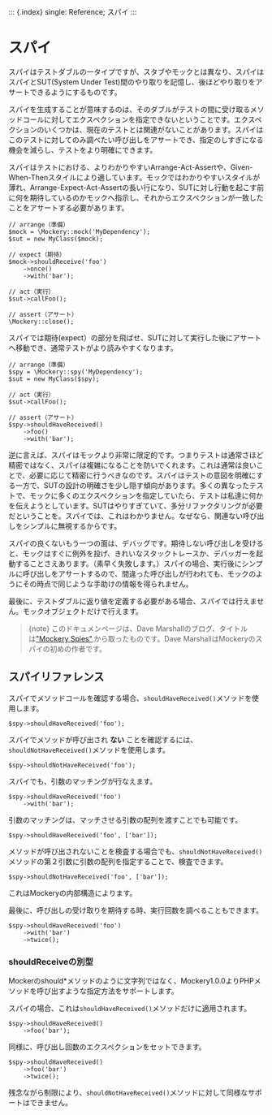 ::: {.index}
single: Reference; スパイ
:::

スパイ
======

スパイはテストダブルの一タイプですが、スタブやモックとは異なり、スパイはスパイとSUT(System
Under
Test)間のやり取りを記憶し、後ほどやり取りをアサートできるようにするものです。

スパイを生成することが意味するのは、そのダブルがテストの間に受け取るメソッドコールに対してエクスペクションを指定できないということです。エクスペクションのいくつかは、現在のテストとは関連がないことがあります。スパイはこのテストに対してのみ調べたい呼び出しをアサートでき、指定のしすぎになる機会を減らし、テストをより明確にできます。

スパイはテストにおける、よりわかりやすいArrange-Act-Assertや、Given-When-Thenスタイルにより適しています。モックではわかりやすいスタイルが薄れ、Arrange-Expect-Act-Assertの長い行になり、SUTに対し行動を起こす前に何を期待しているのかモックへ指示し、それからエクスペクションが一致したことをアサートする必要があります。

``` {.php}
// arrange（準備）
$mock = \Mockery::mock('MyDependency');
$sut = new MyClass($mock);

// expect（期待）
$mock->shouldReceive('foo')
    ->once()
    ->with('bar');

// act（実行）
$sut->callFoo();

// assert（アサート）
\Mockery::close();
```

スパイでは期待(expect）の部分を飛ばせ、SUTに対して実行した後にアサートへ移動でき、通常テストがより読みやすくなります。

``` {.php}
// arrange（準備）
$spy = \Mockery::spy('MyDependency');
$sut = new MyClass($spy);

// act（実行）
$sut->callFoo();

// assert（アサート）
$spy->shouldHaveReceived()
    ->foo()
    ->with('bar');
```

逆に言えば、スパイはモックより非常に限定的です。つまりテストは通常さほど精密ではなく、スパイは複雑になることを防いでくれます。これは通常は良いことで、必要に応じて精密に行うべきなのです。スパイはテストの意図を明確にする一方で、SUTの設計の明確さを少し隠す傾向があります。多くの異なったテストで、モックに多くのエクスペクションを指定していたら、テストは私達に何かを伝えようとしています。SUTはやりすぎていて、多分リファクタリングが必要だということを。スパイでは、これはわかりません。なぜなら、関連ない呼び出しをシンプルに無視するからです。

スパイの良くないもう一つの面は、デバッグです。期待しない呼び出しを受けると、モックはすぐに例外を投げ、きれいなスタックトレースか、デバッガーを起動することさえあります。（素早く失敗します。）スパイの場合、実行後にシンプルに呼び出しをアサートするので、間違った呼び出しが行われても、モックのようにその時点で同じような手助けの情報を得られません。

最後に、テストダブルに返り値を定義する必要がある場合、スパイでは行えません。モックオブジェクトだけで行えます。

> {note} このドキュメンページは、Dave
> Marshallのブログ、タイトルは[\"Mockery
> Spies\"](https://davedevelopment.co.uk/2014/10/09/mockery-spies.html),から取ったものです。Dave
> MarshallはMockeryのスパイの初めの作者です。

スパイリファレンス
------------------

スパイでメソッドコールを確認する場合、`shouldHaveReceived()`メソッドを使用します。

``` {.php}
$spy->shouldHaveReceived('foo');
```

スパイでメソッドが呼び出され **ない**
ことを確認するには、`shouldNotHaveReceived()`メソッドを使用します。

``` {.php}
$spy->shouldNotHaveReceived('foo');
```

スパイでも、引数のマッチングが行なえます。

``` {.php}
$spy->shouldHaveReceived('foo')
    ->with('bar');
```

引数のマッチングは、マッチさせる引数の配列を渡すことでも可能です。

``` {.php}
$spy->shouldHaveReceived('foo', ['bar']);
```

メソッドが呼び出されないことを検査する場合でも、`shouldNotHaveReceived()`メソッドの第２引数に引数の配列を指定することで、検査できます。

``` {.php}
$spy->shouldNotHaveReceived('foo', ['bar']);
```

これはMockeryの内部構造によります。

最後に、呼び出しの受け取りを期待する時、実行回数を調べることもできます。

``` {.php}
$spy->shouldHaveReceived('foo')
    ->with('bar')
    ->twice();
```

### shouldReceiveの別型

Mockerのshould\*メソッドのように文字列ではなく、Mockery1.0.0よりPHPメソッドを呼び出すような指定方法をサポートします。

スパイの場合、これは`shouldHaveReceived()`メソッドだけに適用されます。

``` {.php}
$spy->shouldHaveReceived()
    ->foo('bar');
```

同様に、呼び出し回数のエクスペクションをセットできます。

``` {.php}
$spy->shouldHaveReceived()
    ->foo('bar')
    ->twice();
```

残念ながら制限により、`shouldNotHaveReceived()`メソッドに対して同様なサポートはできません。
